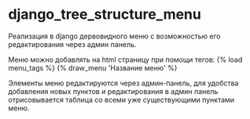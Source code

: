 # django_tree_structure_menu
Реализация в django дервовидного меню с возможностью его редактирования через админ панель.

Меню можно добавлять на html страницу при помощи тегов:
{% load menu_tags %}
{% draw_menu 'Название меню' %}

Элементы меню редактируются через админ-панель, для удобства добавления новых пунктов и редактирования 
в админ панель отрисовывается таблица со всеми уже существующими пунктами меню.
